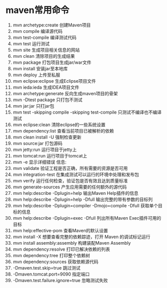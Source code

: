 <h1>maven常用命令</h1>

1. mvn archetype:create 创建Maven项目
2. mvn compile 编译源代码
3. mvn test-compile 编译测试代码
4. mvn test 运行测试
5. mvn site 生成项目相关信息的网站
6. mvn clean 清除项目的生成结果
7. mvn package 打包项目生成jar/war文件
8. mvn install 安装jar至本地库
9. mvn deploy 上传至私服
10. mvn eclipse:eclipse 生成Eclipse项目文件
11. mvn ieda:ieda 生成IDEA项目文件
12. mvn archetype:generate 反向生成maven项目的骨架
13. mvn -Dtest package 只打包不测试
14. mvn jar:jar 只打jar包
16. mvn test -skipping compile -skipping test-compile 只测试不编译也不编译测试
17. mvn eclipse:clean 清除eclipse的一些系统设置
18. mvn dependency:list 查看当前项目已被解析的依赖
19. mvn clean install -U 强制检查更新
21. mvn source:jar 打包源码
22. mvn jetty:run 运行项目于jetty上
23. mvn tomcat:run 运行项目于tomcat上
24. mvn -e 显示详细错误 信息:
25. mvn validate 验证工程是否正确，所有需要的资源是否可用
26. mvn integration-test 在集成测试可以运行的环境中处理和发布包
27. mvn verify 运行任何检查，验证包是否有效且达到质量标准
28. mvn generate-sources 产生应用需要的任何额外的源代码
29. mvn help:describe -Dplugin=help 输出Maven Help插件的信息
30. mvn help:describe -Dplugin=help -Dfull 输出完整的带有参数的目标列
31. mvn help:describe -Dplugin=compiler -Dmojo=compile -Dfull 获取单个目标的信息
32. mvn help:describe -Dplugin=exec -Dfull 列出所有Maven Exec插件可用的目标
33. mvn help:effective-pom 查看Maven的默认设置
34. mvn install -X 想要查看完整的依赖踪迹，打开 Maven 的调试标记运行
35. mvn install assembly:assembly 构建装配Maven Assembly
36. mvn dependency:resolve 打印已解决依赖的列表
37. mvn dependency:tree 打印整个依赖树
38. mvn dependency:sources 获取依赖源代码
39. -Dmaven.test.skip=true 跳过测试
40. -Dmaven.tomcat.port=9090 指定端口
41. -Dmaven.test.failure.ignore=true 忽略测试失败


